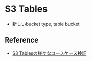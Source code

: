# S3 Tables

* 新しいbucket type, table bucket

## Reference

* [S3 Tablesの様々なユースケース検証](https://dev.classmethod.jp/articles/amazon-s3-tables-tokyo-region-ga/)
